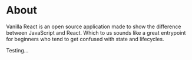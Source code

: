 # About

Vanilla React is an open source application made to show the difference between JavaScript and React. Which to us sounds like
a great entrypoint for beginners who tend to get confused with state and lifecycles.

Testing...
